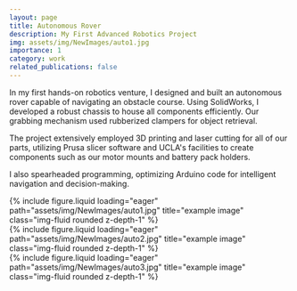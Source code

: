 ```yaml
---
layout: page
title: Autonomous Rover
description: My First Advanced Robotics Project
img: assets/img/NewImages/auto1.jpg
importance: 1
category: work
related_publications: false
---
```

In my first hands-on robotics venture, I designed and built an autonomous rover capable of navigating an obstacle course. Using SolidWorks, I developed a robust chassis to house all components efficiently. Our grabbing mechanism used rubberized clampers for object retrieval. 

The project extensively employed 3D printing and laser cutting for all of our parts, utilizing Prusa slicer software and UCLA's facilities to create components such as our motor mounts and battery pack holders. 

I also spearheaded programming, optimizing Arduino code for intelligent navigation and decision-making.
<div class="row">
    <div class="col-sm mt-3 mt-md-0">
        {% include figure.liquid loading="eager" path="assets/img/NewImages/auto1.jpg" title="example image" class="img-fluid rounded z-depth-1" %}
    </div>
    <div class="col-sm mt-3 mt-md-0">
        {% include figure.liquid loading="eager" path="assets/img/NewImages/auto2.jpg" title="example image" class="img-fluid rounded z-depth-1" %}
    </div>
    <div class="col-sm mt-3 mt-md-0">
        {% include figure.liquid loading="eager" path="assets/img/NewImages/auto3.jpg" title="example image" class="img-fluid rounded z-depth-1" %}
    </div>
</div>



